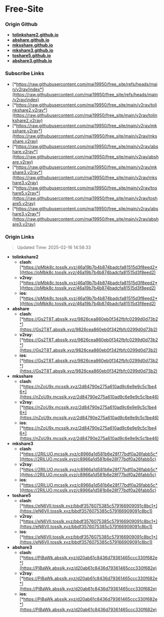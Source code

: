 # Free-Site

### Origin Github

- [**tolinkshare2.github.io**](https://github.com/tolinkshare2/tolinkshare2.github.io)
- [**abshare.github.io**](https://github.com/abshare/abshare.github.io)
- [**mksshare.github.io**](https://github.com/mksshare/mksshare.github.io)
- [**mkshare3.github.io**](https://github.com/mkshare3/mkshare3.github.io)
- [**toshare5.github.io**](https://github.com/toshare5/toshare5.github.io)
- [**abshare3.github.io**](https://github.com/abshare3/abshare3.github.io)

### Subscribe Links

- [*https://raw.githubusercontent.com/mai19950/free_site/refs/heads/main/v2ray/index*](https://raw.githubusercontent.com/mai19950/free_site/refs/heads/main/v2ray/index)
- [*https://raw.githubusercontent.com/mai19950/free_site/main/v2ray/tolinkshare2.v2ray*](https://raw.githubusercontent.com/mai19950/free_site/main/v2ray/tolinkshare2.v2ray)
- [*https://raw.githubusercontent.com/mai19950/free_site/main/v2ray/mksshare.v2ray*](https://raw.githubusercontent.com/mai19950/free_site/main/v2ray/mksshare.v2ray)
- [*https://raw.githubusercontent.com/mai19950/free_site/main/v2ray/abshare.v2ray*](https://raw.githubusercontent.com/mai19950/free_site/main/v2ray/abshare.v2ray)
- [*https://raw.githubusercontent.com/mai19950/free_site/main/v2ray/mkshare3.v2ray*](https://raw.githubusercontent.com/mai19950/free_site/main/v2ray/mkshare3.v2ray)
- [*https://raw.githubusercontent.com/mai19950/free_site/main/v2ray/toshare5.v2ray*](https://raw.githubusercontent.com/mai19950/free_site/main/v2ray/toshare5.v2ray)
- [*https://raw.githubusercontent.com/mai19950/free_site/main/v2ray/abshare3.v2ray*](https://raw.githubusercontent.com/mai19950/free_site/main/v2ray/abshare3.v2ray)

### Origin Links

> Updated Time: 2025-02-16 14:58:33

- **tolinkshare2**
  - **clash**: [*https://pMbk8c.tosslk.xyz/46a19b7b4b874badcfa81515d3f8eed2*](https://pMbk8c.tosslk.xyz/46a19b7b4b874badcfa81515d3f8eed2)
  - **v2ray**: [*https://pMbk8c.tosslk.xyz/46a19b7b4b874badcfa81515d3f8eed2*](https://pMbk8c.tosslk.xyz/46a19b7b4b874badcfa81515d3f8eed2)
  - **ios**: [*https://pMbk8c.tosslk.xyz/46a19b7b4b874badcfa81515d3f8eed2*](https://pMbk8c.tosslk.xyz/46a19b7b4b874badcfa81515d3f8eed2)
- **abshare**
  - **clash**: [*https://Gs2T8T.absslk.xyz/9826cea860eb0f342fbfc0299d0d73b2*](https://Gs2T8T.absslk.xyz/9826cea860eb0f342fbfc0299d0d73b2)
  - **v2ray**: [*https://Gs2T8T.absslk.xyz/9826cea860eb0f342fbfc0299d0d73b2*](https://Gs2T8T.absslk.xyz/9826cea860eb0f342fbfc0299d0d73b2)
  - **ios**: [*https://Gs2T8T.absslk.xyz/9826cea860eb0f342fbfc0299d0d73b2*](https://Gs2T8T.absslk.xyz/9826cea860eb0f342fbfc0299d0d73b2)
- **mksshare**
  - **clash**: [*https://nZoU9x.mcsslk.xyz/2d84790e275a610ad9c6e9e9c5c1be46*](https://nZoU9x.mcsslk.xyz/2d84790e275a610ad9c6e9e9c5c1be46)
  - **v2ray**: [*https://nZoU9x.mcsslk.xyz/2d84790e275a610ad9c6e9e9c5c1be46*](https://nZoU9x.mcsslk.xyz/2d84790e275a610ad9c6e9e9c5c1be46)
  - **ios**: [*https://nZoU9x.mcsslk.xyz/2d84790e275a610ad9c6e9e9c5c1be46*](https://nZoU9x.mcsslk.xyz/2d84790e275a610ad9c6e9e9c5c1be46)
- **mkshare3**
  - **clash**: [*https://2RlLUO.mcsslk.xyz/c8966a1d581b6e28f77bdf0a26fabb5c*](https://2RlLUO.mcsslk.xyz/c8966a1d581b6e28f77bdf0a26fabb5c)
  - **v2ray**: [*https://2RlLUO.mcsslk.xyz/c8966a1d581b6e28f77bdf0a26fabb5c*](https://2RlLUO.mcsslk.xyz/c8966a1d581b6e28f77bdf0a26fabb5c)
  - **ios**: [*https://2RlLUO.mcsslk.xyz/c8966a1d581b6e28f77bdf0a26fabb5c*](https://2RlLUO.mcsslk.xyz/c8966a1d581b6e28f77bdf0a26fabb5c)
- **toshare5**
  - **clash**: [*https://eN6VIl.tosslk.xyz/bbdf3576075385c579166909091c8bc1*](https://eN6VIl.tosslk.xyz/bbdf3576075385c579166909091c8bc1)
  - **v2ray**: [*https://eN6VIl.tosslk.xyz/bbdf3576075385c579166909091c8bc1*](https://eN6VIl.tosslk.xyz/bbdf3576075385c579166909091c8bc1)
  - **ios**: [*https://eN6VIl.tosslk.xyz/bbdf3576075385c579166909091c8bc1*](https://eN6VIl.tosslk.xyz/bbdf3576075385c579166909091c8bc1)
- **abshare3**
  - **clash**: [*https://PiBaWk.absslk.xyz/d20ab61c8436d79361465ccc330f682e*](https://PiBaWk.absslk.xyz/d20ab61c8436d79361465ccc330f682e)
  - **v2ray**: [*https://PiBaWk.absslk.xyz/d20ab61c8436d79361465ccc330f682e*](https://PiBaWk.absslk.xyz/d20ab61c8436d79361465ccc330f682e)
  - **ios**: [*https://PiBaWk.absslk.xyz/d20ab61c8436d79361465ccc330f682e*](https://PiBaWk.absslk.xyz/d20ab61c8436d79361465ccc330f682e)
